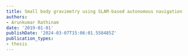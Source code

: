 ```yaml
---
title: Small body gravimetry using SLAM-based autonomous navigation
authors:
- Arunkumar Rathinam
date: '2019-01-01'
publishDate: '2024-03-07T15:06:01.558485Z'
publication_types:
- thesis
---
```

